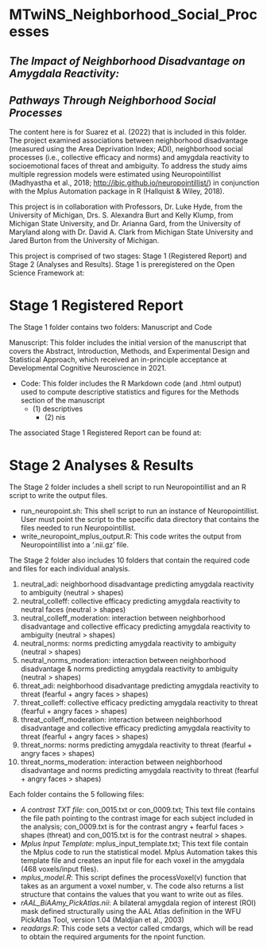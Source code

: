 # **MTwiNS_Neighborhood_Social_Processes**

## *The Impact of Neighborhood Disadvantage on Amygdala Reactivity:* 
## *Pathways Through Neighborhood Social Processes*

The content here is for Suarez et al. (2022) that is included in this folder. The project examined associations between neighborhood disadvantage (measured using the Area Deprivation Index; ADI), neighborhood social processes (i.e., collective efficacy and norms) and amygdala reactivity to socioemotional faces of threat and ambiguity. To address the study aims multiple regression models were estimated using Neuropointillist (Madhyastha et al., 2018; http://ibic.github.io/neuropointillist/) in conjunction with the Mplus Automation package in R (Hallquist & Wiley, 2018). 

This project is in collaboration with Professors, Dr. Luke Hyde, from the University of Michigan, Drs. S. Alexandra Burt and Kelly Klump, from Michigan State University, and Dr. Arianna Gard, from the University of Maryland along with Dr. David A. Clark from Michigan State University and Jared Burton from the University of Michigan.

This project is comprised of two stages: Stage 1 (Registered Report) and Stage 2 (Analyses and Results). Stage 1 is preregistered on the Open Science Framework at: <insert link>

# **Stage 1 Registered Report**

The Stage 1 folder contains two folders: Manuscript and Code

Manuscript: This folder includes the initial version of the manuscript that covers the Abstract, Introduction, Methods, and Experimental Design and Statistical Approach, which received an in-principle acceptance at Developmental Cognitive Neuroscience in 2021. 

 - Code: This folder includes the R Markdown code (and .html output) used to compute descriptive statistics and figures for the Methods section of the manuscript
   - (1) descriptives
	 - (2) nis 

The associated Stage 1 Registered Report can be found at:
<link to Open Science>

# **Stage 2 Analyses & Results**

The Stage 2 folder includes a shell script to run Neuropointillist and an R script to write the output files.

 - run_neuropoint.sh: This shell script to run an instance of Neuropointillist. User must point the script to the specific data directory that contains the files needed to run Neuropointillist.
 - write_neuropoint_mplus_output.R: This code writes the output from Neuropointillist into a ‘.nii.gz’ file.

The Stage 2 folder also includes 10 folders that contain the required code and files for each individual analysis.

 1. neutral_adi: neighborhood disadvantage predicting amygdala reactivity to ambiguity (neutral > shapes)
 2. neutral_colleff: collective efficacy predicting amygdala reactivity to neutral faces (neutral > shapes)
 3. neutral_colleff_moderation: interaction between neighborhood disadvantage and collective efficacy predicting amygdala reactivity to ambiguity (neutral > shapes)
 4. neutral_norms: norms predicting amygdala reactivity to ambiguity (neutral > shapes)
 5. neutral_norms_moderation: interaction between neighborhood disadvantage & norms predicting amygdala reactivity to ambiguity (neutral > shapes)
 6. threat_adi: neighborhood disadvantage predicting amygdala reactivity to threat (fearful + angry faces > shapes)
 7. threat_colleff: collective efficacy predicting amygdala reactivity to threat (fearful + angry faces > shapes)
 8. threat_colleff_moderation: interaction between neighborhood disadvantage and collective efficacy predicting amygdala reactivity to threat (fearful + angry faces > shapes)
 9. threat_norms: norms predicting amygdala reactivity to threat (fearful + angry faces > shapes)
 10. threat_norms_moderation: interaction between neighborhood disadvantage and norms predicting amygdala reactivity to threat (fearful + angry faces > shapes)

Each folder contains the 5 following files:

 - *A contrast TXT file*: con_0015.txt or con_0009.txt; This text file contains the file path pointing to the contrast image for each subject included in the analysis; con_0009.txt is for the contrast angry + fearful faces > shapes (threat) and con_0015.txt is for the contrast neutral > shapes.
 - *Mplus Input Template*: mplus_input_template.txt; This text file contain the Mplus code to run the statistical model. Mplus Automation takes this template file and creates an input file for each voxel in the amygdala (468 voxels/input files).
 - *mplus_model.R*: This script defines the processVoxel(v) function that takes as an argument a voxel number, v. The code also returns a list structure that contains the values that you want to write out as files.
 - *rAAL_BiAAmy_PickAtlas.nii*: A bilateral amygdala region of interest (ROI) mask defined structurally using the AAL Atlas definition in the WFU PickAtlas Tool, version 1.04 (Maldjian et al., 2003) 
 - *readargs.R*: This code sets a vector called cmdargs, which will be read to obtain the required arguments for the npoint function. 
